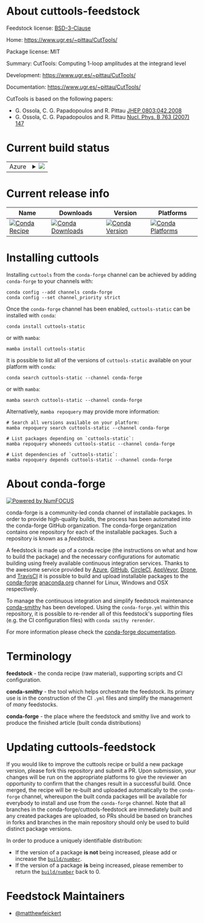 About cuttools-feedstock
========================

Feedstock license: [BSD-3-Clause](https://github.com/conda-forge/cuttools-feedstock/blob/main/LICENSE.txt)

Home: https://www.ugr.es/~pittau/CutTools/

Package license: MIT

Summary: CutTools: Computing 1-loop amplitudes at the integrand level

Development: https://www.ugr.es/~pittau/CutTools/

Documentation: https://www.ugr.es/~pittau/CutTools/

CutTools is based on the following papers:
  * G. Ossola, C. G. Papadopoulos and R. Pittau [JHEP 0803:042,2008](https://doi.org/10.1088/1126-6708/2008/03/042)
  * G. Ossola, C. G. Papadopoulos and R. Pittau [Nucl. Phys. B 763 (2007) 147](https://doi.org/10.1016/j.nuclphysb.2006.11.012)


Current build status
====================


<table>
    
  <tr>
    <td>Azure</td>
    <td>
      <details>
        <summary>
          <a href="https://dev.azure.com/conda-forge/feedstock-builds/_build/latest?definitionId=24778&branchName=main">
            <img src="https://dev.azure.com/conda-forge/feedstock-builds/_apis/build/status/cuttools-feedstock?branchName=main">
          </a>
        </summary>
        <table>
          <thead><tr><th>Variant</th><th>Status</th></tr></thead>
          <tbody><tr>
              <td>linux_64</td>
              <td>
                <a href="https://dev.azure.com/conda-forge/feedstock-builds/_build/latest?definitionId=24778&branchName=main">
                  <img src="https://dev.azure.com/conda-forge/feedstock-builds/_apis/build/status/cuttools-feedstock?branchName=main&jobName=linux&configuration=linux%20linux_64_" alt="variant">
                </a>
              </td>
            </tr><tr>
              <td>osx_64</td>
              <td>
                <a href="https://dev.azure.com/conda-forge/feedstock-builds/_build/latest?definitionId=24778&branchName=main">
                  <img src="https://dev.azure.com/conda-forge/feedstock-builds/_apis/build/status/cuttools-feedstock?branchName=main&jobName=osx&configuration=osx%20osx_64_" alt="variant">
                </a>
              </td>
            </tr>
          </tbody>
        </table>
      </details>
    </td>
  </tr>
</table>

Current release info
====================

| Name | Downloads | Version | Platforms |
| --- | --- | --- | --- |
| [![Conda Recipe](https://img.shields.io/badge/recipe-cuttools--static-green.svg)](https://anaconda.org/conda-forge/cuttools-static) | [![Conda Downloads](https://img.shields.io/conda/dn/conda-forge/cuttools-static.svg)](https://anaconda.org/conda-forge/cuttools-static) | [![Conda Version](https://img.shields.io/conda/vn/conda-forge/cuttools-static.svg)](https://anaconda.org/conda-forge/cuttools-static) | [![Conda Platforms](https://img.shields.io/conda/pn/conda-forge/cuttools-static.svg)](https://anaconda.org/conda-forge/cuttools-static) |

Installing cuttools
===================

Installing `cuttools` from the `conda-forge` channel can be achieved by adding `conda-forge` to your channels with:

```
conda config --add channels conda-forge
conda config --set channel_priority strict
```

Once the `conda-forge` channel has been enabled, `cuttools-static` can be installed with `conda`:

```
conda install cuttools-static
```

or with `mamba`:

```
mamba install cuttools-static
```

It is possible to list all of the versions of `cuttools-static` available on your platform with `conda`:

```
conda search cuttools-static --channel conda-forge
```

or with `mamba`:

```
mamba search cuttools-static --channel conda-forge
```

Alternatively, `mamba repoquery` may provide more information:

```
# Search all versions available on your platform:
mamba repoquery search cuttools-static --channel conda-forge

# List packages depending on `cuttools-static`:
mamba repoquery whoneeds cuttools-static --channel conda-forge

# List dependencies of `cuttools-static`:
mamba repoquery depends cuttools-static --channel conda-forge
```


About conda-forge
=================

[![Powered by
NumFOCUS](https://img.shields.io/badge/powered%20by-NumFOCUS-orange.svg?style=flat&colorA=E1523D&colorB=007D8A)](https://numfocus.org)

conda-forge is a community-led conda channel of installable packages.
In order to provide high-quality builds, the process has been automated into the
conda-forge GitHub organization. The conda-forge organization contains one repository
for each of the installable packages. Such a repository is known as a *feedstock*.

A feedstock is made up of a conda recipe (the instructions on what and how to build
the package) and the necessary configurations for automatic building using freely
available continuous integration services. Thanks to the awesome service provided by
[Azure](https://azure.microsoft.com/en-us/services/devops/), [GitHub](https://github.com/),
[CircleCI](https://circleci.com/), [AppVeyor](https://www.appveyor.com/),
[Drone](https://cloud.drone.io/welcome), and [TravisCI](https://travis-ci.com/)
it is possible to build and upload installable packages to the
[conda-forge](https://anaconda.org/conda-forge) [anaconda.org](https://anaconda.org/)
channel for Linux, Windows and OSX respectively.

To manage the continuous integration and simplify feedstock maintenance
[conda-smithy](https://github.com/conda-forge/conda-smithy) has been developed.
Using the ``conda-forge.yml`` within this repository, it is possible to re-render all of
this feedstock's supporting files (e.g. the CI configuration files) with ``conda smithy rerender``.

For more information please check the [conda-forge documentation](https://conda-forge.org/docs/).

Terminology
===========

**feedstock** - the conda recipe (raw material), supporting scripts and CI configuration.

**conda-smithy** - the tool which helps orchestrate the feedstock.
                   Its primary use is in the construction of the CI ``.yml`` files
                   and simplify the management of *many* feedstocks.

**conda-forge** - the place where the feedstock and smithy live and work to
                  produce the finished article (built conda distributions)


Updating cuttools-feedstock
===========================

If you would like to improve the cuttools recipe or build a new
package version, please fork this repository and submit a PR. Upon submission,
your changes will be run on the appropriate platforms to give the reviewer an
opportunity to confirm that the changes result in a successful build. Once
merged, the recipe will be re-built and uploaded automatically to the
`conda-forge` channel, whereupon the built conda packages will be available for
everybody to install and use from the `conda-forge` channel.
Note that all branches in the conda-forge/cuttools-feedstock are
immediately built and any created packages are uploaded, so PRs should be based
on branches in forks and branches in the main repository should only be used to
build distinct package versions.

In order to produce a uniquely identifiable distribution:
 * If the version of a package **is not** being increased, please add or increase
   the [``build/number``](https://docs.conda.io/projects/conda-build/en/latest/resources/define-metadata.html#build-number-and-string).
 * If the version of a package **is** being increased, please remember to return
   the [``build/number``](https://docs.conda.io/projects/conda-build/en/latest/resources/define-metadata.html#build-number-and-string)
   back to 0.

Feedstock Maintainers
=====================

* [@matthewfeickert](https://github.com/matthewfeickert/)

